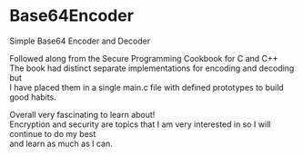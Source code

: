 # Base64Encoder
Simple Base64 Encoder and Decoder 

Followed along from the Secure Programming Cookbook for C and C++  
The book had distinct separate implementations for encoding and decoding but  
I have placed them in a single main.c file with defined prototypes to build good habits.  

  
Overall very fascinating to learn about!  
Encryption and security are topics that I am very interested in so I will continue to do my best  
and learn as much as I can. 
